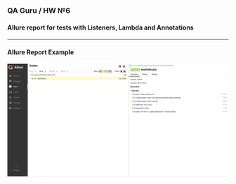 ### QA Guru / HW №6
#### Allure report for tests with Listeners, Lambda and Annotations
___

#### Allure Report Example

![Allure Report Example](https://github.com/Lena-Sazh/AllureExamples/blob/master/src/test/resources/SelenideListenerReport.png)
